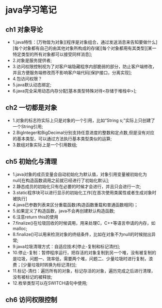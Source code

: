 # java学习笔记

## ch1 对象导论

* 1.java特性：[万物皆为对象][程序是对象组合，通过发送消息来告知要做什么][每个对象都有自己的由其他对象所构成的存储][每个对象都用有其类型][某一特定类型的所有对象都可以接受同样消息];
* 2.对象是服务提供者;
* 3.访问权限控制视为了对客户端隐藏程序内部脆弱的部分，防止客户端修改，并且方便服务端修改而不影响客户端代码[保护接口，分离实现];
* 4.包访问权限？
* 5.java默认动态绑定;
* 6.java完全采用动态内存分配[基本类型特殊对待<存储于堆栈中>];

## ch2 一切都是对象

* 1.对象的标志符实际上只是对象的一个引用，比如“String s;"实际上只创建了一个String引用;
* 2.BigInteger和BigDecimal分别支持任意进度的整数和定点数,但是没有对应的基本类型，可以通过方法执行基本类型类似的运算;
* 3.数组对象实际上是一个引用数组;

## ch5 初始化与清理

* 1.java对象的成员变量会自动初始化为默认值，对象引用变量被初始化为null[在构造函数调用之前就已经进行了初始化默认];
* 2.静态成员的初始化只有在必要的时候才会进行，并且只会进行一次;
* 3.static程序块可以进行显示的初始化工作[在首次使用类属性或者生成对象时被执行]
* 4.java已参数列表来区分重载函数(构造函数重载和普通函数相同)；
* 5.如果定义了构造函数，java不会再创建默认构造函数;
* 6.注意return this的使用
* 7.finalize()在垃圾回收的时候调用，用来处理C，C++等语言申请的内存，如malloc;
* 8.finalize()可以用来检测对象的终结条件，比如在对象不为null的时候抛出异常;
* 9.java垃圾清理方式：自适应技术[停止-复制和标记清扫];
* 10.停止-复制：暂停程序运行，把存活的对象复制到另一个堆，没有被复制的是垃圾，问题一、效率低，需要两个堆，问题二、少量垃圾时进行复制，浪费；[少量垃圾时转换为标记清扫];
* 11.标记-清扫：遍历所有的对象，标记存活的对象，遍历完成之后进行清理，没有被标记的被释放;
* 12.枚举类型可以在SWITCH语句中使用;

## ch6 访问权限控制
